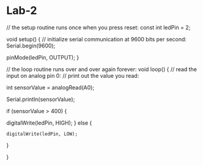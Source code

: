 # Lab-2
// the setup routine runs once when you press reset:
const int ledPin = 2;

void setup() {
  // initialize serial communication at 9600 bits per second:
  Serial.begin(9600);

  
  pinMode(ledPin, OUTPUT);
}

// the loop routine runs over and over again forever:
void loop() {
  // read the input on analog pin 0:
   // print out the value you read:

  int sensorValue = analogRead(A0);

  Serial.println(sensorValue);

  if (sensorValue > 400) {
  
   digitalWrite(ledPin, HIGH);
  } else {
  
    digitalWrite(ledPin, LOW);
  }



}
